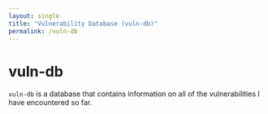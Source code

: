 ```yaml
---
layout: single
title: "Vulnerability Database (vuln-db)"
permalink: /vuln-db
---
```


# vuln-db
`vuln-db` is a database that contains information on all of the vulnerabilities I have encountered so far.

